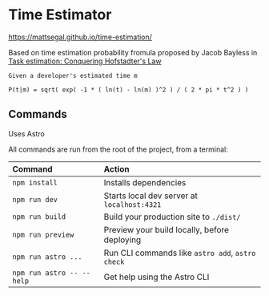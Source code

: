 # Time Estimator

https://mattsegal.github.io/time-estimation/

Based on time estimation probability fromula proposed by Jacob Bayless in [Task estimation: Conquering Hofstadter's Law
](https://thesearesystems.substack.com/p/task-estimation-conquering-hofstadters)

```
Given a developer's estimated time m

P(t|m) = sqrt( exp( -1 * ( ln(t) - ln(m) )^2 ) / ( 2 * pi * t^2 ) )

```

## Commands

Uses Astro

All commands are run from the root of the project, from a terminal:

| Command                   | Action                                           |
| :------------------------ | :----------------------------------------------- |
| `npm install`             | Installs dependencies                            |
| `npm run dev`             | Starts local dev server at `localhost:4321`      |
| `npm run build`           | Build your production site to `./dist/`          |
| `npm run preview`         | Preview your build locally, before deploying     |
| `npm run astro ...`       | Run CLI commands like `astro add`, `astro check` |
| `npm run astro -- --help` | Get help using the Astro CLI                     |

